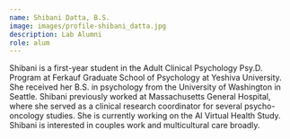 ```yaml
---
name: Shibani Datta, B.S.
image: images/profile-shibani_datta.jpg
description: Lab Alumni
role: alum
---
```


Shibani is a first-year student in the Adult Clinical Psychology Psy.D. Program at Ferkauf Graduate School of Psychology at Yeshiva University. She received her B.S. in psychology from the University of Washington in Seattle. Shibani previously worked at Massachusetts General Hospital, where she served as a clinical research coordinator for several psycho-oncology studies. She is currently working on the AI Virtual Health Study. Shibani is interested in couples work and multicultural care broadly. 